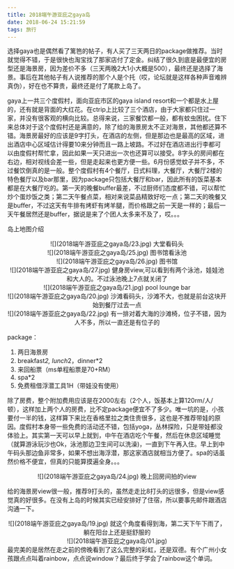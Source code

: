 ```yaml
---
title: 2018端午游亚庇之gaya岛
date: 2018-06-24 15:21:59
tags: 旅行
---
```


选择gaya也是偶然看了篱笆的帖子，有人买了三天两日的package做推荐。当时就觉得不错，于是很快也淘宝找了那家店付了定金。纠结了很久到底是最便宜的房型还是海景房，因为差价不多（三天两晚2大1小大概是500），最终还是选择了海景。事后在其他帖子有人说推荐的那个人是个托（哎，论坛就是这样各种声音难辨真伪），好在也不算贵，最终还是付了尾款上岛了。

<!--more-->

gaya上一共三个度假村，面向亚庇市区的gaya island resort和一个都是水上屋的，还有就是背面的大红花。在ctrip上比较了三个酒店，由于大家都只住过一家，并没有很客观的横向比较。总得来说，三家餐饮都一般，都有蚊虫困扰。住下来总体对于这个度假村还是满意的，除了给的海景房太不正对海景，其他都还算不错。海景房最好的应该是9字打头，在酒店的左侧，但是那边也是最高的区域，进出酒店中心区域估计得要10来分钟而且一路上坡路。不过好在酒店进出行李都可以由度假村帮忙拿，因此如果一天只进出一次也还算可以接受。8字头的房间都在右边，相对视线会差一些，但是走起来也更方便一些。6月份感觉蚊子并不多，不过餐饮倒真的是一般。整个度假村有4个餐厅，日式料理，大餐厅，大餐厅2楼的特色餐厅以及bar那里，因为package只包括大餐厅和bar，因此所有的饭菜基本都是在大餐厅吃的。第一天的晚餐buffer最差，不过厨师们态度都不错，可以帮忙炒个蛋炒饭之类；第二天午餐点菜，相对来说菜品精致好吃一点；第二天的晚餐又是buffer，不过这天有牛排有烤虾有烤羊腿，而价格跟之前一天是一样的；最后一天午餐居然还是buffer，据说是来了个团人太多来不及了，哎。。。

岛上地图介绍
<div align=center>![](2018端午游亚庇之gaya岛/23.jpg)
大堂看码头
</div>
<div align=center>![](2018端午游亚庇之gaya岛/25.jpg)
图书馆看泳池
</div>
<div align=center>![](2018端午游亚庇之gaya岛/26.jpg)
图书馆
</div>
<div align=center>![](2018端午游亚庇之gaya岛/27.jpg)
健身房view,可以看到有两个泳池，娃娃池和大人的。不过泳池晚上7点就关闭了
</div>
<div align=center>![](2018端午游亚庇之gaya岛/21.jpg)
pool lounge bar
</div>
<div align=center>![](2018端午游亚庇之gaya岛/20.jpg)
沙滩看码头，沙滩不大，也就是前台这块开始到餐厅过去一点
</div>
<div align=center>![](2018端午游亚庇之gaya岛/22.jpg)
有一排对着大海的沙滩椅，位子不错，因为人不多，所以一直还是有位子的
</div>


package：
1. 两日海景房
2. breakfast*2, lunch*2，dinner*2
3. 来回船票（ms单程船票是70+RM）
4. spa*2
5. 免费租借浮潜工具1H（带娃没有使用）

除了房费，整个附加费用应该是在2000左右（2个人，饭基本上算120rm/人/顿），这样加上两个人的房费，比不定package便宜不了多少。唯一坑的是，小孩要付一半的钱，这样算下来比在香格里拉之类住贵很多，这也是不推荐带娃的原因。度假村本身带一些免费的活动还不错，包括yoga，丛林探险，只是带娃都没体验上。其实第一天可以早上就到，中午在酒店吃个午餐，然后在休息区域睡觉（就算游泳玩沙也Ok，泳池那边卫生间可以洗澡)，一直到下午再入住。早上到中午码头那边鱼非常多，如果不想出海浮潜，那这家酒店就相当方便了。spa的话虽然价格不便宜，但真的只能算摸遍全身。。。

<div align=center>![](2018端午游亚庇之gaya岛/24.jpg)
晚上回房间拍的view
</div>

给的海景房view很一般，推荐9打头的，虽然走走比8打头的远很多，但是view感觉真的好很多。在没有上岛的时候其实已经安排好了住宿，所以要事先邮件跟酒店沟通一下。
<div align=center>![](2018端午游亚庇之gaya岛/19.jpg)
就这个角度看得到海，第二天下午下雨了，躺在阳台上还是挺舒服的
</div>

<div align=center>![](2018端午游亚庇之gaya岛/01.jpg)
</div>
最完美的是居然在走之前的傍晚看到了这么完整的彩虹，还是双德。有个广州小女孩跟点点叫着rainbow，点点说window？最后终于学会了rainbow这个单词。
